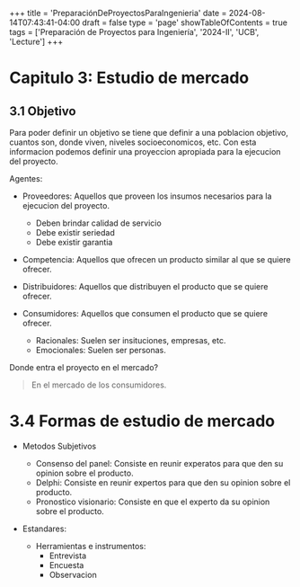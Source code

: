 +++
title = 'PreparaciónDeProyectosParaIngenieria'
date = 2024-08-14T07:43:41-04:00
draft = false
type = 'page'
showTableOfContents = true
tags = ['Preparación de Proyectos para Ingeniería', '2024-II', 'UCB', 'Lecture']
+++

# Capitulo 3: Estudio de mercado

## 3.1 Objetivo

Para poder definir un objetivo se tiene que definir a una poblacion objetivo, cuantos son, donde viven, niveles socioeconomicos, etc.
Con esta informacion podemos definir una proyeccion apropiada para la ejecucion del proyecto.

Agentes:

- Proveedores: Aquellos que proveen los insumos necesarios para la ejecucion del proyecto.

  - Deben brindar calidad de servicio
  - Debe existir seriedad
  - Debe existir garantia

- Competencia: Aquellos que ofrecen un producto similar al que se quiere ofrecer.
- Distribuidores: Aquellos que distribuyen el producto que se quiere ofrecer.
- Consumidores: Aquellos que consumen el producto que se quiere ofrecer.
  - Racionales: Suelen ser insituciones, empresas, etc.
  - Emocionales: Suelen ser personas.

Donde entra el proyecto en el mercado?

> En el mercado de los consumidores.

# 3.4 Formas de estudio de mercado

- Metodos Subjetivos

  - Consenso del panel: Consiste en reunir experatos para que den su opinion sobre el producto.
  - Delphi: Consiste en reunir expertos para que den su opinion sobre el producto.
  - Pronostico visionario: Consiste en que el experto da su opinion sobre el producto.

- Estandares:
  - Herramientas e instrumentos:
    - Entrevista
    - Encuesta
    - Observacion
